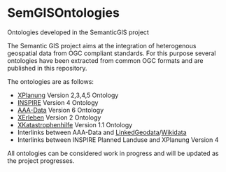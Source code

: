# SemGISOntologies
Ontologies developed in the SemanticGIS project

The Semantic GIS project aims at the integration of heterogenous geospatial data from OGC compliant standards. For this purpose several ontologies have been extracted from common OGC formats and are published in this repository.
  
The ontologies are as follows:  

- [XPlanung](http://www.xplanungwiki.de/index.php?title=Xplanung_Wiki) Version 2,3,4,5 Ontology
- [INSPIRE](http://inspire.ec.europa.eu) Version 4 Ontology
- [AAA-Data](http://www.adv-online.de/Products/Real-Estate-Cadastre/ALKIS/) Version 6 Ontology
- [XErleben](http://www.xerleben.de) Version 2 Ontology
- [XKatastrophenhilfe](https://www.bbk.bund.de/DE/AufgabenundAusstattung/Krisenmanagement/xkatastrophenhilfe/xkatastrophenhilfe_node.html) Version 1.1 Ontology
- Interlinks between AAA-Data and [LinkedGeodata](http://linkedgeodata.org/About)/[Wikidata](https://www.wikidata.org/wiki/Wikidata:Main_Page)
- Interlinks between INSPIRE Planned Landuse and XPlanung Version 4

All ontologies can be considered work in progress and will be updated as the project progresses.
